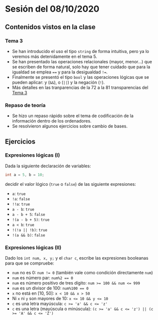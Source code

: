 # Sesión del 08/10/2020

## Contenidos vistos en la clase

### Tema 3

* Se han introducido el uso el tipo `string` de forma intuitiva, pero ya lo veremos más detenidamente en el tema 5.
* Se han presentado las operaciones relacionales (mayor, menor...) que se escriben de forma natural, solo hay que tener cuidado que para la igualdad se emplea `==` y para la desigualdad  `!=`.
* Finalmente se presentó el tipo `bool` y las operaciones lógicas que se pueden aplicar: y (`&&`), o (`||`) y la negación (`!`).
* Más detalles en las tranparencias de la 72 a la 81 transparencias del [Tema 3](https://eii.cv.uma.es/pluginfile.php/233673/mod_resource/content/3/Tema%203.pdf)

### Repaso de teoría

* Se hizo un repaso rápido sobre el tema de codificación de la información dentro de los ordenadores.
* Se resolvieron algunos ejercicios sobre cambio de bases.

## Ejercicios

### Expresiones lógicas (I)

Dada la siguiente declaración de variables:

```cpp
int a = 5, b = 10;
```

decidir el valor lógico (`true` o `false`) de las siguiente expresiones:

* `a`: `true`
* `!a`: `false`
* `!!a`: `true`
* `a - b`: `true`
* `a - b + 5`: `false`
* `!(a - b + 5)`: `true`
* `a < b`: `true`
* `!(!a || !b)`: `true`
* `!(a && b)`: `false`

### Expresiones lógicas (II)

Dado los `int num, x, y;` y el `char c`, escribe las expresiones booleanas para que se compruebe:

* `num` no es 0: `num != 0` (también vale como condición directamente `num`)
* `num` es número par: `num%2 == 0`
* `num` es número positivo de tres dígito: `num >= 100 && num <= 999`
* `num` es un divisor de 100: `num%100 == 0`
* `x` no está en [10, 50]: `x < 10 && x > 50`
* Ni `x` ni `y` son mayores de 10: `x <= 10 && y <= 10`
* `c` es una letra mayúscula: `c >= 'a' && c <= 'z'`
* `c` es una letra (mayúscula o minúscula): `(c >= 'a' && c <= 'z') || (c >= 'A' && c <= 'Z')`
